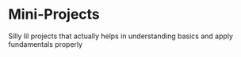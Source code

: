 # Mini-Projects
Silly lil projects that actually helps in understanding basics and apply fundamentals properly
